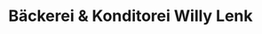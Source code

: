 ---
title: "Bäckerei & Konditorei Willy Lenk"
url: /lengenfeld/baeckerei-und-konditorei-willy-lenk/
shop: Bäckerei
---